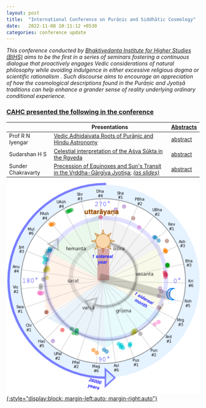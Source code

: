 ```yaml
---
layout: post
title:  "International Conference on Purāṇic and Siddhātic Cosmology"
date:   2022-11-08 10:11:12 +0530
categories: conference update
---
```


_This conference conducted by [Bhaktivedanta Institute for Higher Studies (BIHS)](http://www.bihsmumbai.com) aims to be the first in a series of seminars fostering a continuous dialogue that proactively engages Vedic considerations of natural philosophy while avoiding indulgence in either excessive religious dogma or scientific rationalism . Such discourse aims to encourage an appreciation of how the cosmological descriptions found in the Purāṇic and Jyotiṣā traditions can help enhance a grander sense of reality underlying ordinary conditional experience._


### [CAHC presented the following in the conference](/assets/talks/bihs/bihs-combined-abstracts.pdf)

||Presentations|[Abstracts](/assets/talks/bihs/bihs-combined-abstracts.pdf/)|
|--|--|--|
|Prof R N Iyengar| [Vedic Adhidaivata Roots of Purāṇic and Hindu Astronomy](/assets/talks/bihs/vedic-adhidaivata-roots/vedic-adhidaivata-roots.pdf/) |[abstract](/assets/talks/bihs/vedic-adhidaivata-roots/vedic-adhidaivata-roots-abstract.pdf/) |  
|Sudarshan H S |[Celestial interpretation of the Aśva Sūkta in the Ṛgveda](/assets/talks/bihs/asva-sukta/asva-sukta.pdf/)|[abstract](/assets/talks/bihs/asva-sukta/asva-sukta-abstract.pdf/) |
|Sunder Chakravarty|[Precession of Equinoxes and Sun's Transit in the Vṛddha-Gārgīya Jyotiṣa](/assets/talks/bihs/sun-transit/sun-transit.pdf/);  [_(as slides)_](/assets/talks/bihs/sun-transit/sun-transit.html/) |[abstract](/assets/talks/bihs/sun-transit/sun-transit-abstract.pdf/) |


[![center()](/assets/talks/bihs/sun-transit/sun-transit-clock-analogy-precession.png){:style="display:block; margin-left:auto; margin-right:auto"}](/assets/talks/bihs/bihs-combined-abstracts.pdf)
<!-- ![](/assets/talks/bihs/sun-transit/sun-transit-ayana.gif) -->
